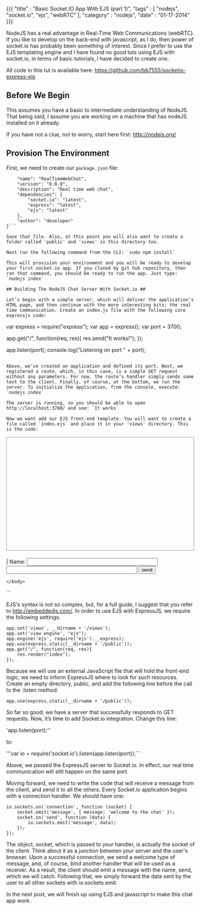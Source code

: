 {{{
    "title"    : "Basic Socket.IO App With EJS (part 1)",
    "tags"     : [ "nodejs", "socket.io", "ejs", "webRTC" ],
    "category" : "nodejs",
    "date"     : "01-17-2014"
}}}

NodeJS has a real advantage in Real-Time Web Communications (webRTC). If you like to develop on the back-end with javascript, as I do, then power of socket.io has probably been something of interest. Since I prefer to use the EJS templating engine and I have found no good tuts using EJS with socket.io, in terms of basic tutorials, I have decided to create one.

All code in this tut is available here: https://github.com/bb7555/socketio-express-ejs

## Before We Begin ##

This assumes you have a basic to intermediate understanding of NodeJS. That being said, I assume you are working on a machine that has nodeJS installed on it already. 

If you have not a clue, not to worry, start here first: http://nodejs.org/

## Provision The Environment ##

First, we need to create our `package.json` file:

```{
    "name": "RealTimeWebChat",
    "version": "0.0.0",
    "description": "Real time web chat",
    "dependencies": {
        "socket.io": "latest",
        "express": "latest",
        "ejs": "latest"
    },
    "author": "developer"
}```

Save that file. Also, at this point you will also want to create a folder called 'public' and 'views' in this directory too.

Next run the following command from the CLI: `sudo npm install`

This will provision your environment and you will be ready to develop your first socket.io app. If you cloned my git hub repository, then ran that command, you should be ready to run the app. Just type: `nodejs index`

## Building The NodeJS Chat Server With Socket.io ##

Let’s begin with a simple server, which will deliver the application's HTML page, and then continue with the more interesting bits: the real time communication. Create an index.js file with the following core expressjs code:

```
var express = require("express");
var app = express();
var port = 3700;
 
app.get("/", function(req, res){
    res.send("It works!");
});
 
app.listen(port);
console.log("Listening on port " + port);
```

Above, we’ve created an application and defined its port. Next, we registered a route, which, in this case, is a simple GET request without any parameters. For now, the route’s handler simply sends some text to the client. Finally, of course, at the bottom, we run the server. To initialize the application, from the console, execute: `nodejs index`

The server is running, so you should be able to open http://localhost:3700/ and see: `It works`

Now we want add our EJS front-end template. You will want to create a file called `index.ejs` and place it in your 'views' directory. This is the code:

```
<html>
	<head>
		<title>Real time web chat</title>
		<script src='/chat.js' type='text/javascript'></script>
		<script src='/socket.io/socket.io.js' type='text/javascript'></script>
	<body>
		<div id='content' style='width: 500px; height: 300px; margin: 0 0 20px 0; border: solid 1px #999; overflow-y: scroll;'></div>
			<div class="controls">
				| Name:
				<input id='name' style='width:350px' />
				<br />
				<input id='field' style='width:350px;' />
				<input id='send' type='button' value='send' />
			</div>
		
	</body>
</html>
```

EJS's syntax is not so complex, but, for a full guide, I suggest that you refer to http://embeddedjs.com/. In order to use EJS with ExpressJS, we require the following settings.

```
app.set('views', __dirname + '/views');
app.set('view engine', "ejs");
app.engine('ejs', require('ejs').__express);
app.use(express.static(__dirname + '/public'));
app.get("/", function(req, res){
    res.render("index");
});
```

Because we will use an external JavaScript file that will hold the front-end logic, we need to inform ExpressJS where to look for such resources. Create an empty directory, public, and add the following line before the call to the .listen method.

`app.use(express.static(__dirname + '/public'));`

So far so good; we have a server that successfully responds to GET requests. Now, it’s time to add Socket.io integration. Change this line:

'app.listen(port);''

to:

'''var io = require('socket.io').listen(app.listen(port));```

Above, we passed the ExpressJS server to Socket.io. In effect, our real time communication will still happen on the same port.

Moving forward, we need to write the code that will receive a message from the client, and send it to all the others. Every Socket.io application begins with a connection handler. We should have one:

```
io.sockets.on('connection', function (socket) {
    socket.emit('message', { message: 'welcome to the chat' });
    socket.on('send', function (data) {
        io.sockets.emit('message', data);
    });
});
```

The object, socket, which is passed to your handler, is actually the socket of the client. Think about it as a junction between your server and the user's browser. Upon a successful connection, we send a welcome type of message, and, of course, bind another handler that will be used as a receiver. As a result, the client should emit a message with the name, send, which we will catch. Following that, we simply forward the data sent by the user to all other sockets with io.sockets.emit.

In the next post, we will finish up using EJS and javascript to make this chat app work.